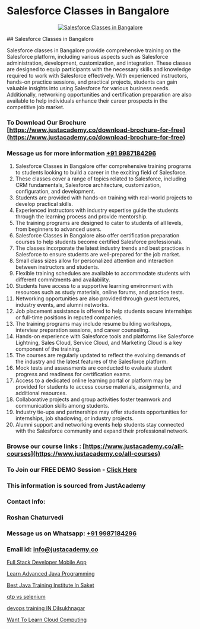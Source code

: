 # Salesforce Classes in Bangalore

<p align="center">
  <a href="https://justacademy.co/course-detail/salesforce-training">
    <img src="https://justacademy.co/storage2/course_image/1709973792_course_image.webp" alt="Salesforce Classes in Bangalore">
  </a>
</p>
## Salesforce Classes in Bangalore

Salesforce classes in Bangalore provide comprehensive training on the Salesforce platform, including various aspects such as Salesforce administration, development, customization, and integration. These classes are designed to equip participants with the necessary skills and knowledge required to work with Salesforce effectively. With experienced instructors, hands-on practice sessions, and practical projects, students can gain valuable insights into using Salesforce for various business needs. Additionally, networking opportunities and certification preparation are also available to help individuals enhance their career prospects in the competitive job market.
### To Download Our Brochure [https://www.justacademy.co/download-brochure-for-free](https://www.justacademy.co/download-brochure-for-free)
### Message us for more information [+91 9987184296](https://api.whatsapp.com/send?phone=919987184296)
1) Salesforce Classes in Bangalore offer comprehensive training programs to students looking to build a career in the exciting field of Salesforce.
2) These classes cover a range of topics related to Salesforce, including CRM fundamentals, Salesforce architecture, customization, configuration, and development.
3) Students are provided with hands-on training with real-world projects to develop practical skills.
4) Experienced instructors with industry expertise guide the students through the learning process and provide mentorship.
5) The training programs are designed to cater to students of all levels, from beginners to advanced users.
6) Salesforce Classes in Bangalore also offer certification preparation courses to help students become certified Salesforce professionals.
7) The classes incorporate the latest industry trends and best practices in Salesforce to ensure students are well-prepared for the job market.
8) Small class sizes allow for personalized attention and interaction between instructors and students.
9) Flexible training schedules are available to accommodate students with different commitments and availability.
10) Students have access to a supportive learning environment with resources such as study materials, online forums, and practice tests.
11) Networking opportunities are also provided through guest lectures, industry events, and alumni networks.
12) Job placement assistance is offered to help students secure internships or full-time positions in reputed companies.
13) The training programs may include resume building workshops, interview preparation sessions, and career counseling.
14) Hands-on experience with Salesforce tools and platforms like Salesforce Lightning, Sales Cloud, Service Cloud, and Marketing Cloud is a key component of the training.
15) The courses are regularly updated to reflect the evolving demands of the industry and the latest features of the Salesforce platform.
16) Mock tests and assessments are conducted to evaluate student progress and readiness for certification exams.
17) Access to a dedicated online learning portal or platform may be provided for students to access course materials, assignments, and additional resources.
18) Collaborative projects and group activities foster teamwork and communication skills among students.
19) Industry tie-ups and partnerships may offer students opportunities for internships, job shadowing, or industry projects.
20) Alumni support and networking events help students stay connected with the Salesforce community and expand their professional network.

### Browse our course links : [https://www.justacademy.co/all-courses](https://www.justacademy.co/all-courses) 
### To Join our FREE DEMO Session - [Click Here](https://www.justacademy.co/register-for-course-demo)


### This information is sourced from JustAcademy
### Contact Info:
### Roshan Chaturvedi
### Message us on Whatsapp: [+91 9987184296](https://api.whatsapp.com/send?phone=919987184296)
### Email id: [info@justacademy.co](mailto:info@justacademy.co)
                
[Full Stack Developer Mobile App](https://www.linkedin.com/pulse/full-stack-developer-mobile-app-justacademy-chandigarh-m728c/)

[Learn Advanced Java Programming](https://www.linkedin.com/pulse/learn-advanced-java-programming-justacademy-kolkata-cktle?trackingId=MMejaETO0cm76TiR5QOYkA%3D%3D&lipi=urn%3Ali%3Apage%3Ad_flagship3_company_admin%3B57ggr4WVTUuBeEA%2FxPy55A%3D%3D)

[Best Java Training Institute In Saket](https://medium.com/@namusn/best-java-training-institute-in-saket-8b9c2c5fa0ec)

[qtp vs selenium](https://medium.com/@mistersumit961/qtp-vs-selenium-a2420cc14e00)

[devops training IN Dilsukhnagar](https://justacademyin.github.io/justacademy/devops-training-in-dilsukhnagar)

[Want To Learn Cloud Computing](https://justacademyin.github.io/justacademy/want-to-learn-cloud-computing)


